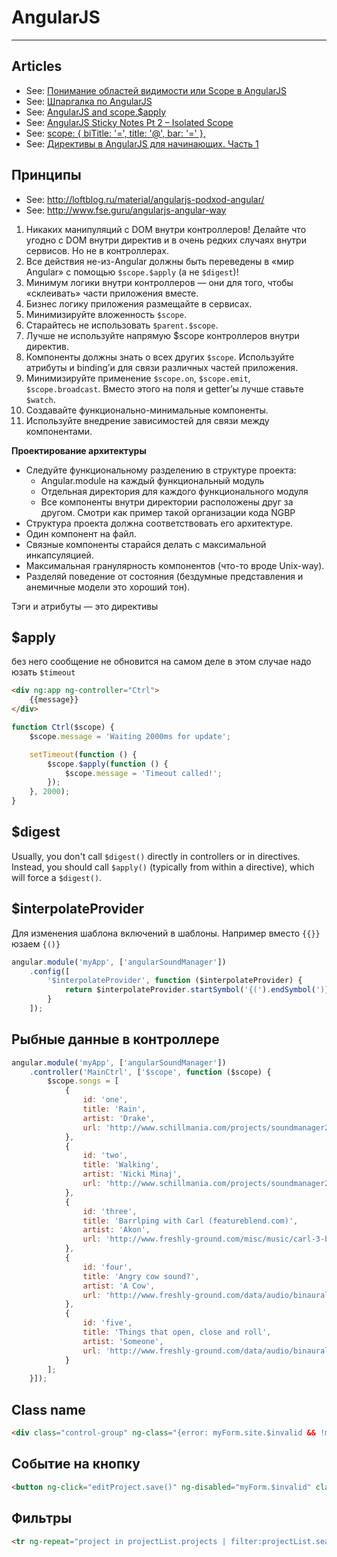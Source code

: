 # AngularJS

----

## Articles
- See: [Понимание областей видимости или Scope в AngularJS](http://habrahabr.ru/post/182670/)
- See: [Шпаргалка по AngularJS](http://ts-soft.ru/blog/angular-cheatsheet)
- See: [AngularJS and scope.$apply](http://jimhoskins.com/2012/12/17/angularjs-and-apply.html)
- See: [AngularJS Sticky Notes Pt 2 – Isolated Scope](http://onehungrymind.com/angularjs-sticky-notes-pt-2-isolated-scope/)
- See: [scope: { biTitle: '=', title: '@', bar: '=' },](http://stackoverflow.com/questions/14050195/what-is-the-difference-between-and-in-directive-scope)
- See: [Директивы в AngularJS для начинающих. Часть 1](http://habrahabr.ru/post/179755/)



## Принципы
- See: http://loftblog.ru/material/angularjs-podxod-angular/
- See: http://www.fse.guru/angularjs-angular-way

1. Никаких манипуляций с DOM внутри контроллеров! Делайте что угодно с DOM внутри директив и в очень редких случаях внутри сервисов. Но не в контроллерах.
2. Все действия не-из-Angular должны быть переведены в «мир Angular» с помощью `$scope.$apply` (а не `$digest`)!
3. Минимум логики внутри контроллеров — они для того, чтобы «склеивать» части приложения вместе.
4. Бизнес логику приложения размещайте в сервисах.
5. Минимизируйте вложенность `$scope`.
6. Старайтесь не использовать `$parent.$scope`.
7. Лучше не используйте напрямую $scope контроллеров внутри директив.
8. Компоненты должны знать о всех других `$scope`. Используйте атрибуты и binding’и для связи различных частей приложения.
9. Минимизируйте применение `$scope.on`, `$scope.emit`, `$scope.broadcast`. Вместо этого на поля и getter’ы лучше ставьте `$watch`.
10. Создавайте функционально-минимальные компоненты.
11. Используйте внедрение зависимостей для связи между компонентами.

**Проектирование архитектуры**
- Следуйте функциональному разделению в структуре проекта:
  - Angular.module на каждый функциональный модуль
  - Отдельная директория для каждого функционального модуля
  - Все компоненты внутри директории расположены друг за другом. Смотри как пример такой организации кода NGBP
- Структура проекта должна соответствовать его архитектуре.
- Один компонент на файл.
- Связные компоненты старайся делать с максимальной инкапсуляцией.
- Максимальная гранулярность компонентов (что-то вроде Unix-way).
- Разделяй поведение от состояния (бездумные представления и анемичные модели это хороший тон).


Тэги и атрибуты — это директивы



## $apply
без него сообщение не обновится
на самом деле в этом случае надо юзать `$timeout`
```html
<div ng:app ng-controller="Ctrl">
    {{message}}
</div>
```
```js
function Ctrl($scope) {
    $scope.message = 'Waiting 2000ms for update';

    setTimeout(function () {
        $scope.$apply(function () {
            $scope.message = 'Timeout called!';
        });
    }, 2000);
}
```



## $digest
Usually, you don't call `$digest()` directly in controllers or in directives.
Instead, you should call `$apply()` (typically from within a directive), which will force a `$digest()`.



## $interpolateProvider
Для изменения шаблона включений в шаблоны. Например вместо `{{}}` юзаем `{()}`
```js
angular.module('myApp', ['angularSoundManager'])
    .config([
        '$interpolateProvider', function ($interpolateProvider) {
            return $interpolateProvider.startSymbol('{(').endSymbol(')}');
        }
    ]);
```



## Рыбные данные в контроллере
```js
angular.module('myApp', ['angularSoundManager'])
    .controller('MainCtrl', ['$scope', function ($scope) {
        $scope.songs = [
            {
                id: 'one',
                title: 'Rain',
                artist: 'Drake',
                url: 'http://www.schillmania.com/projects/soundmanager2/demo/_mp3/rain.mp3'
            },
            {
                id: 'two',
                title: 'Walking',
                artist: 'Nicki Minaj',
                url: 'http://www.schillmania.com/projects/soundmanager2/demo/_mp3/walking.mp3'
            },
            {
                id: 'three',
                title: 'Barrlping with Carl (featureblend.com)',
                artist: 'Akon',
                url: 'http://www.freshly-ground.com/misc/music/carl-3-barlp.mp3'
            },
            {
                id: 'four',
                title: 'Angry cow sound?',
                artist: 'A Cow',
                url: 'http://www.freshly-ground.com/data/audio/binaural/Mak.mp3'
            },
            {
                id: 'five',
                title: 'Things that open, close and roll',
                artist: 'Someone',
                url: 'http://www.freshly-ground.com/data/audio/binaural/Things%20that%20open,%20close%20and%20roll.mp3'
            }
        ];
    }]);
```



## Class name
```html
<div class="control-group" ng-class="{error: myForm.site.$invalid && !myForm.site.$pristine}">
```



## Событие на кнопку
```html
<button ng-click="editProject.save()" ng-disabled="myForm.$invalid" class="btn btn-primary">Save</button>
```



## Фильтры
```html
<tr ng-repeat="project in projectList.projects | filter:projectList.search | orderBy:'name'">
```
